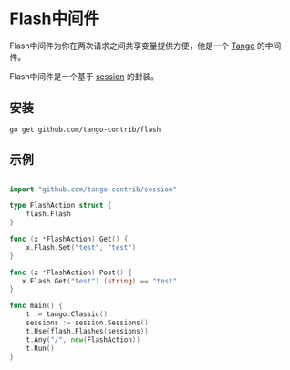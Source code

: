 # Flash中间件

Flash中间件为你在两次请求之间共享变量提供方便，他是一个 [Tango](https://github.com/lunny/tango) 的中间件。

Flash中间件是一个基于 [session](https://github.com/tango-contrib/session) 的封装。

## 安装

    go get github.com/tango-contrib/flash

## 示例

```Go

import "github.com/tango-contrib/session"

type FlashAction struct {
    flash.Flash
}

func (x *FlashAction) Get() {
    x.Flash.Set("test", "test")
}

func (x *FlashAction) Post() {
   x.Flash.Get("test").(string) == "test"
}

func main() {
    t := tango.Classic()
    sessions := session.Sessions()
    t.Use(flash.Flashes(sessions))
    t.Any("/", new(FlashAction))
    t.Run()
}
```

